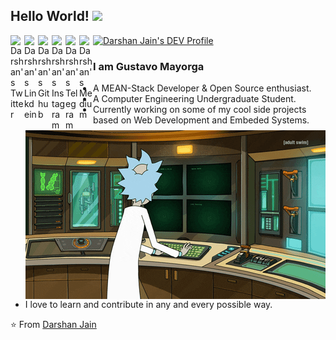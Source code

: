  ## Hello World! <img src="https://raw.githubusercontent.com/iampavangandhi/iampavangandhi/master/gifs/Hi.gif" width="30px"></h2>

<a href="https://twitter.com/darshanjain01">
  <img align="left" alt="Darshan's Twitter" width="22px" src="https://cdn.jsdelivr.net/npm/simple-icons@v3/icons/twitter.svg" />
</a>
<a href="https://www.linkedin.com/in/darshan-j-236793121/">
  <img align="left" alt="Darshan's Linkdein" width="22px" src="https://cdn.jsdelivr.net/npm/simple-icons@v3/icons/linkedin.svg" />
</a>
<a href="https://github.com/darshan-jain">
  <img align="left" alt="Darshan's Github" width="22px" src="https://cdn.jsdelivr.net/npm/simple-icons@v3/icons/github.svg" />
</a>
<a href="https://www.instagram.com/dar_tion._/">
  <img align="left" alt="Darshan's Instagram" width="22px" src="https://cdn.jsdelivr.net/npm/simple-icons@v3/icons/instagram.svg" />
</a>

<a href="https://t.me/darshanjain01">
  <img align="left" alt="Darshan's Telegram" width="22px" src="https://cdn.jsdelivr.net/npm/simple-icons@v3/icons/telegram.svg" />
</a>
<a href="https://medium.com/@darshanjain_5991">
  <img align="left" alt="Darshan's Medium" width="22px" src="https://cdn.jsdelivr.net/npm/simple-icons@v3/icons/medium.svg" />
</a>

<a href="https://dev.to/darshanjain">
  <img src="https://d2fltix0v2e0sb.cloudfront.net/dev-badge.svg" alt="Darshan Jain's DEV Profile" height="30" width="30">
</a>


<br />
<img align="right" alt="GIF" src="https://github.com/darshan-jain/darshan-jain/blob/master/rick.gif" />

### I am Gustavo Mayorga
- A MEAN-Stack Developer & Open Source enthusiast.
- A Computer Engineering Undergraduate Student. 
- Currently working on some of my cool side projects based on Web Development and Embeded Systems.
- I love to learn and contribute in any and every possible way.

⭐️ From [Darshan Jain](https://github.com/darshan-jain)
